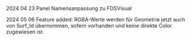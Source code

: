 2024 04 23
Panel Namensanpassung zu FDSVisual

2024 05 06
Feature added: RGBA-Werte werden für Geometrie jetzt auch von Surf_Id übernommen, sofern vorhanden und keine direkte Color zugewiesen ist.